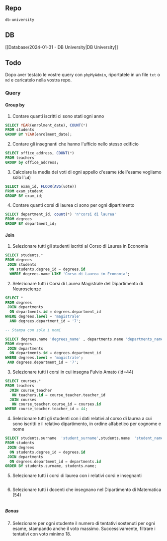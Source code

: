 ## Repo

`db-university`

## DB

[[Database/2024-01-31 - DB University|DB University]]

## Todo

Dopo aver testato le vostre query con `phpMyAdmin`, riportatele in un file `txt` o `md` e caricatelo nella vostra repo.

### Query

#### Group by

1. Contare quanti iscritti ci sono stati ogni anno

```sql
SELECT YEAR(enrolment_date), COUNT(*)
FROM students
GROUP BY YEAR(enrolment_date);
```

2. Contare gli insegnanti che hanno l'ufficio nello stesso edificio

```sql
SELECT office_address, COUNT(*)
FROM teachers
GROUP by office_address;
```

3. Calcolare la media dei voti di ogni appello d'esame (dell'esame vogliamo solo l'`id`)

```sql
SELECT exam_id, FLOOR(AVG(vote))
FROM exam_student
GROUP BY exam_id;
```

4. Contare quanti corsi di laurea ci sono per ogni dipartimento

```sql
SELECT department_id, count(*) 'n°corsi di laurea'
FROM degrees
GROUP BY department_id;
```

#### Join

1. Selezionare tutti gli studenti iscritti al Corso di Laurea in Economia

```sql
SELECT students.*
FROM degrees
 JOIN students
  ON students.degree_id = degrees.id
  WHERE degrees.name LIKE 'Corso di Laurea in Economia';
```

2. Selezionare tutti i Corsi di Laurea Magistrale del Dipartimento di Neuroscienze

```sql
SELECT *
FROM degrees
 JOIN departments
  ON departments.id = degrees.department_id
WHERE degrees.level = 'magistrale'
  AND degrees.department_id = '7';

-- Stampa con solo i nomi

SELECT degrees.name 'degrees_name' , departments.name 'departments_name'
FROM degrees
 JOIN departments
  ON departments.id = degrees.department_id
WHERE degrees.level = 'magistrale';
 AND degrees.department_id = '7';
```

3. Selezionare tutti i corsi in cui insegna Fulvio Amato (id=44)

```sql
SELECT courses.*
FROM teachers
  JOIN course_teacher
   ON teachers.id = course_teacher.teacher_id
  JOIN courses
   ON course_teacher.course_id = courses.id
WHERE course_teacher.teacher_id = 44;
```

4. Selezionare tutti gli studenti con i dati relativi al corso di laurea a cui sono iscritti e il relativo dipartimento, in ordine alfabetico per cognome e nome

```sql
SELECT students.surname  'student_surname',students.name  'student_name', degrees.name 'degree_name', departments.name 'department_name'
FROM students
 JOIN degrees
  ON students.degree_id = degrees.id
 JOIN departments
  ON degrees.department_id = departments.id
ORDER BY students.surname, students.name;
```

5. Selezionare tutti i corsi di laurea con i relativi corsi e insegnanti

```sql

```

6. Selezionare tutti i docenti che insegnano nel Dipartimento di Matematica (54)

```sql

```

##### Bonus

7. Selezionare per ogni studente il numero di tentativi sostenuti per ogni esame, stampando anche il voto massimo. Successivamente, filtrare i tentativi con voto minimo 18.

```sql

```
